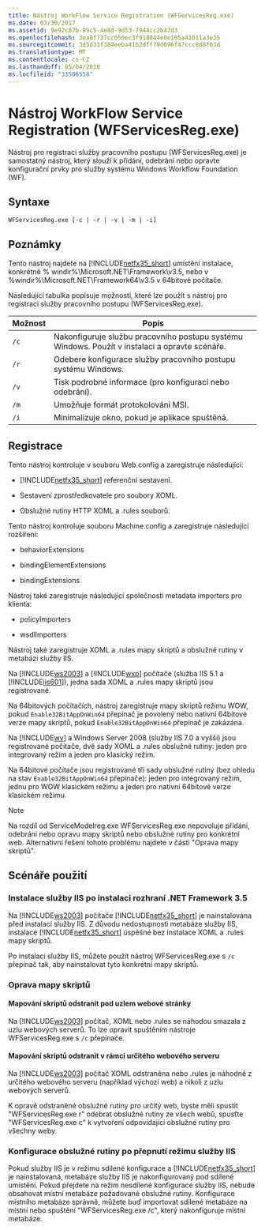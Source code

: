 ```yaml
---
title: Nástroj WorkFlow Service Registration (WFServicesReg.exe)
ms.date: 03/30/2017
ms.assetid: 9e92c87b-99c5-4e8d-9d53-7944cc2b47d3
ms.openlocfilehash: 3ea0f737cc050ec3f918044e0e105a41011a3e25
ms.sourcegitcommit: 3d5d33f384eeba41b2dff79d096f47ccc8d8f03d
ms.translationtype: MT
ms.contentlocale: cs-CZ
ms.lasthandoff: 05/04/2018
ms.locfileid: "33506558"
---
```

# <a name="workflow-service-registration-tool-wfservicesregexe"></a>Nástroj WorkFlow Service Registration (WFServicesReg.exe)
Nástroj pro registraci služby pracovního postupu (WFServicesReg.exe) je samostatný nástroj, který slouží k přidání, odebrání nebo opravte konfigurační prvky pro služby systému Windows Workflow Foundation (WF).  
  
## <a name="syntax"></a>Syntaxe  
  
```  
WFServicesReg.exe [-c | -r | -v | -m | -i]  
```  
  
## <a name="remarks"></a>Poznámky  
 Tento nástroj najdete na [!INCLUDE[netfx35_short](../../../includes/netfx35-short-md.md)] umístění instalace, konkrétně % windir%\Microsoft.NET\Framework\v3.5, nebo v %windir%\Microsoft.NET\Framework64\v3.5 v 64bitové počítače.  
  
 Následující tabulka popisuje možnosti, které lze použít s nástroj pro registraci služby pracovního postupu (WFServicesReg.exe).  
  
|Možnost|Popis|  
|------------|-----------------|  
|`/c`|Nakonfiguruje službu pracovního postupu systému Windows. Použít v instalaci a opravte scénáře.|  
|`/r`|Odebere konfigurace služby pracovního postupu systému Windows.|  
|`/v`|Tisk podrobné informace (pro konfiguraci nebo odebrání).|  
|`/m`|Umožňuje formát protokolování MSI.|  
|`/i`|Minimalizuje okno, pokud je aplikace spuštěná.|  
  
## <a name="registration"></a>Registrace  
 Tento nástroj kontroluje v souboru Web.config a zaregistruje následující:  
  
-   [!INCLUDE[netfx35_short](../../../includes/netfx35-short-md.md)] referenční sestavení.  
  
-   Sestavení zprostředkovatele pro soubory XOML.  
  
-   Obslužné rutiny HTTP XOML a .rules souborů.  
  
 Tento nástroj kontroluje souboru Machine.config a zaregistruje následující rozšíření:  
  
-   behaviorExtensions  
  
-   bindingElementExtensions  
  
-   bindingExtensions  
  
 Nástroj také zaregistruje následující společnosti metadata importers pro klienta:  
  
-   policyImporters  
  
-   wsdlImporters  
  
 Nástroj také zaregistruje XOML a .rules mapy skriptů a obslužné rutiny v metabázi služby IIS.  
  
 Na [!INCLUDE[ws2003](../../../includes/ws2003-md.md)] a [!INCLUDE[wxp](../../../includes/wxp-md.md)] počítače (služba IIS 5.1 a [!INCLUDE[iis601](../../../includes/iis601-md.md)]), jedna sada XOML a .rules mapy skriptů jsou registrované.  
  
 Na 64bitových počítačích, nástroj zaregistruje mapy skriptů režimu WOW, pokud `Enable32BitAppOnWin64` přepínač je povolený nebo nativní 64bitové verze mapy skriptů, pokud `Enable32BitAppOnWin64` přepínač je zakázána.  
  
 Na [!INCLUDE[wv](../../../includes/wv-md.md)] a Windows Server 2008 (služby IIS 7.0 a vyšší) jsou registrované počítače, dvě sady XOML a .rules obslužné rutiny: jeden pro integrovaný režim a jeden pro klasický režim.  
  
 Na 64bitové počítače jsou registrované tři sady obslužné rutiny (bez ohledu na stav `Enable32BitAppOnWin64` přepínače): jeden pro integrovaný režim, jednu pro WOW klasickém režimu a jeden pro nativní 64bitové verze klasickém režimu.  
  
> [!NOTE]
>  Na rozdíl od ServiceModelreg.exe WFServicesReg.exe nepovoluje přidání, odebrání nebo opravu mapy skriptů nebo obslužné rutiny pro konkrétní web. Alternativní řešení tohoto problému najdete v části "Oprava mapy skriptů".  
  
## <a name="usage-scenarios"></a>Scénáře použití  
  
### <a name="installing-iis-after-net-framework-35-is-installed"></a>Instalace služby IIS po instalaci rozhraní .NET Framework 3.5  
 Na [!INCLUDE[ws2003](../../../includes/ws2003-md.md)] počítače [!INCLUDE[netfx35_short](../../../includes/netfx35-short-md.md)] je nainstalována před instalací služby IIS. Z důvodu nedostupnosti metabáze služby IIS, instalace [!INCLUDE[netfx35_short](../../../includes/netfx35-short-md.md)] úspěšné bez instalace XOML a .rules mapy skriptů.  
  
 Po instalaci služby IIS, můžete použít nástroj WFServicesReg.exe s `/c` přepínač tak, aby nainstalovat tyto konkrétní mapy skriptů.  
  
### <a name="repairing-the-scriptmaps"></a>Oprava mapy skriptů  
  
#### <a name="scriptmap-deleted-under-web-sites-node"></a>Mapování skriptů odstranit pod uzlem webové stránky  
 Na [!INCLUDE[ws2003](../../../includes/ws2003-md.md)] počítač, XOML nebo .rules se náhodou smazala z uzlu webových serverů. To lze opravit spuštěním nástroje WFServicesReg.exe s `/c` přepínače.  
  
#### <a name="scriptmap-deleted-under-a-particular-web-site"></a>Mapování skriptů odstranit v rámci určitého webového serveru  
 Na [!INCLUDE[ws2003](../../../includes/ws2003-md.md)] počítač XOML odstraněna nebo .rules je náhodně z určitého webového serveru (například výchozí web) a nikoli z uzlu webových serverů.  
  
 K opravě odstraněné obslužné rutiny pro určitý web, byste měli spustit "WFServicesReg.exe r" odebrat obslužné rutiny ze všech webů, spusťte "WFServicesReg.exe c" k vytvoření odpovídající obslužné rutiny pro všechny weby.  
  
### <a name="configuring-handlers-after-switching-iis-mode"></a>Konfigurace obslužné rutiny po přepnutí režimu služby IIS  
 Pokud služby IIS je v režimu sdílené konfigurace a [!INCLUDE[netfx35_short](../../../includes/netfx35-short-md.md)] je nainstalovaná, metabáze služby IIS je nakonfigurovaný pod sdílené umístění. Pokud přejdete na režim nesdílené konfigurace služby IIS, nebude obsahovat místní metabáze požadované obslužné rutiny. Konfigurace místního metabáze správně, můžete buď importovat sdílené metabáze na místní nebo spuštění "WFServicesReg.exe /c", který nakonfiguruje místní metabáze.
